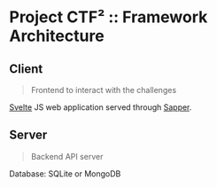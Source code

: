 # Project CTF² :: Framework Architecture

## Client

> Frontend to interact with the challenges

[Svelte](https://github.com/sveltejs/svelte) JS web application served through [Sapper](https://github.com/sveltejs/sapper).

<!-- Desktop application provided through [Neutralinojs](https://github.com/neutralinojs/neutralinojs) -->

## Server

> Backend API server

Database: SQLite or MongoDB

<!-- 
---

## Other

Authentication via [JWT](https://jwt.io/)
-->
